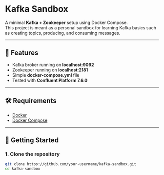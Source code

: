 # Kafka Sandbox

A minimal **Kafka + Zookeeper** setup using Docker Compose.  
This project is meant as a personal sandbox for learning Kafka basics such as creating topics, producing, and consuming messages.

---

## 📌 Features
- Kafka broker running on **localhost:9092**
- Zookeeper running on **localhost:2181**
- Simple **docker-compose.yml** file
- Tested with **Confluent Platform 7.6.0**

---

## 🛠 Requirements
- [Docker](https://docs.docker.com/get-docker/)
- [Docker Compose](https://docs.docker.com/compose/)

---

## 🚀 Getting Started

### 1. Clone the repository
```bash
git clone https://github.com/your-username/kafka-sandbox.git
cd kafka-sandbox